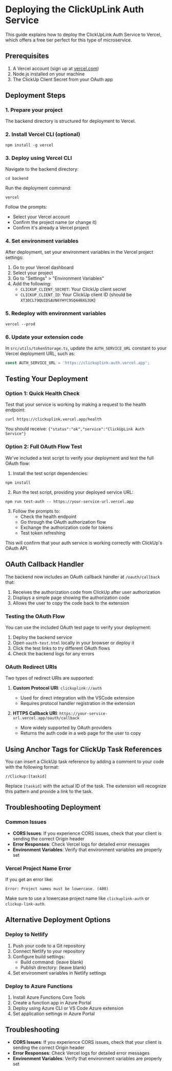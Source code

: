 # Deploying the ClickUpLink Auth Service

This guide explains how to deploy the ClickUpLink Auth Service to Vercel, which offers a free tier perfect for this type of microservice.

## Prerequisites

1. A Vercel account (sign up at [vercel.com](https://vercel.com))
2. Node.js installed on your machine
3. The ClickUp Client Secret from your OAuth app

## Deployment Steps

### 1. Prepare your project

The backend directory is structured for deployment to Vercel.

### 2. Install Vercel CLI (optional)

```
npm install -g vercel
```

### 3. Deploy using Vercel CLI

Navigate to the backend directory:

```
cd backend
```

Run the deployment command:

```
vercel
```

Follow the prompts:
- Select your Vercel account
- Confirm the project name (or change it)
- Confirm it's already a Vercel project

### 4. Set environment variables

After deployment, set your environment variables in the Vercel project settings:

1. Go to your Vercel dashboard
2. Select your project
3. Go to "Settings" > "Environment Variables"
4. Add the following:
   - `CLICKUP_CLIENT_SECRET`: Your ClickUp client secret
   - `CLICKUP_CLIENT_ID`: Your ClickUp client ID (should be `XT30CLT9QUIDSAVN6YHYC9SQ44BXG3UK`)

### 5. Redeploy with environment variables

```
vercel --prod
```

### 6. Update your extension code

In `src/utils/tokenStorage.ts`, update the `AUTH_SERVICE_URL` constant to your Vercel deployment URL, such as:

```typescript
const AUTH_SERVICE_URL = 'https://clickuplink-auth.vercel.app';
```

## Testing Your Deployment

### Option 1: Quick Health Check

Test that your service is working by making a request to the health endpoint:

```
curl https://clickuplink.vercel.app/health
```

You should receive: `{"status":"ok","service":"ClickUpLink Auth Service"}`

### Option 2: Full OAuth Flow Test

We've included a test script to verify your deployment and test the full OAuth flow:

1. Install the test script dependencies:

```
npm install
```

2. Run the test script, providing your deployed service URL:

```
npm run test-auth -- https://your-service-url.vercel.app
```

3. Follow the prompts to:
   - Check the health endpoint
   - Go through the OAuth authorization flow
   - Exchange the authorization code for tokens
   - Test token refreshing

This will confirm that your auth service is working correctly with ClickUp's OAuth API.

## OAuth Callback Handler

The backend now includes an OAuth callback handler at `/oauth/callback` that:

1. Receives the authorization code from ClickUp after user authorization
2. Displays a simple page showing the authorization code
3. Allows the user to copy the code back to the extension

### Testing the OAuth Flow

You can use the included OAuth test page to verify your deployment:

1. Deploy the backend service
2. Open `oauth-test.html` locally in your browser or deploy it
3. Click the test links to try different OAuth flows
4. Check the backend logs for any errors

### OAuth Redirect URIs

Two types of redirect URIs are supported:

1. **Custom Protocol URI**: `clickuplink://auth`
   - Used for direct integration with the VSCode extension
   - Requires protocol handler registration in the extension

2. **HTTPS Callback URI**: `https://your-service-url.vercel.app/oauth/callback`
   - More widely supported by OAuth providers
   - Returns the auth code in a web page for the user to copy

## Using Anchor Tags for ClickUp Task References

You can insert a ClickUp task reference by adding a comment to your code with the following format:

```
//Clickup:[taskid]
```

Replace `[taskid]` with the actual ID of the task. The extension will recognize this pattern and provide a link to the task.

## Troubleshooting Deployment

### Common Issues

- **CORS Issues**: If you experience CORS issues, check that your client is sending the correct Origin header
- **Error Responses**: Check Vercel logs for detailed error messages
- **Environment Variables**: Verify that environment variables are properly set

### Vercel Project Name Error

If you get an error like:
```
Error: Project names must be lowercase. (400)
```

Make sure to use a lowercase project name like `clickuplink-auth` or `clickup-link-auth`.

## Alternative Deployment Options

### Deploy to Netlify

1. Push your code to a Git repository
2. Connect Netlify to your repository
3. Configure build settings:
   - Build command: (leave blank)
   - Publish directory: (leave blank)
4. Set environment variables in Netlify settings

### Deploy to Azure Functions

1. Install Azure Functions Core Tools
2. Create a function app in Azure Portal
3. Deploy using Azure CLI or VS Code Azure extension
4. Set application settings in Azure Portal

## Troubleshooting

- **CORS Issues**: If you experience CORS issues, check that your client is sending the correct Origin header
- **Error Responses**: Check Vercel logs for detailed error messages
- **Environment Variables**: Verify that environment variables are properly set
